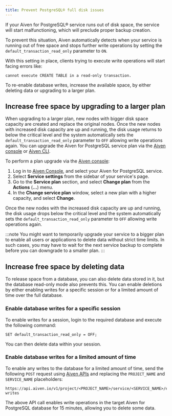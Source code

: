 ```yaml
---
title: Prevent PostgreSQL® full disk issues
---
```


If your Aiven for PostgreSQL® service runs out of disk space, the service will start malfunctioning, which will preclude proper backup creation.

To prevent this situation, Aiven automatically detects when your service
is running out of free space and stops further write operations by
setting the `default_transaction_read_only` parameter to `ON`.

With this setting in place, clients trying to execute write operations
will start facing errors like:

```
cannot execute CREATE TABLE in a read-only transaction.
```

To re-enable database writes, increase the available space,
by either deleting data or upgrading to a larger plan.

## Increase free space by upgrading to a larger plan

When upgrading to a larger plan, new nodes with bigger disk space
capacity are created and replace the original nodes. Once the new nodes
with increased disk capacity are up and running, the disk usage returns
to below the critical level and the system automatically sets the
`default_transaction_read_only` parameter to `OFF` allowing write
operations again. You can upgrade the Aiven for PostgreSQL service plan
via the [Aiven console](https://console.aiven.io/) or
[Aiven CLI](/docs/tools/cli).

To perform a plan upgrade via the [Aiven
console](https://console.aiven.io/):

1.  Log in to [Aiven Console](https://console.aiven.io/), and select
    your Aiven for PostgreSQL service.
1.  Select **Service settings** from the sidebar of your service's
    page.
1.  Go to the **Service plan** section, and select **Change plan**
    from the **Actions** (**...**) menu.
1.  In the **Change service plan** window, select a new plan with a
    higher capacity, and select **Change**.

Once the new nodes with the increased disk capacity are up and running,
the disk usage drops below the critical level and the system
automatically sets the `default_transaction_read_only` parameter to
`OFF` allowing write operations again.

:::note
You might want to temporarily upgrade your service to a bigger plan to
enable all users or applications to delete data without strict time
limits. In such cases, you may have to wait for the next service backup
to complete before you can downgrade to a smaller plan.
:::

## Increase free space by deleting data

To release space from a database, you can also delete data stored in it,
but the database read-only mode also prevents this. You can enable
deletions by either enabling writes for a specific session or for a
limited amount of time over the full database.

### Enable database writes for a specific session

To enable writes for a session, login to the required
database and execute the following command:

```
SET default_transaction_read_only = OFF;
```

You can then delete data within your session.

### Enable database writes for a limited amount of time

To enable any writes to the database for a limited amount of
time, send the following `POST` request using
[Aiven APIs](/docs/tools/api) and
replacing the `PROJECT_NAME` and `SERVICE_NAME` placeholders:

```
https://api.aiven.io/v1/project/<PROJECT_NAME>/service/<SERVICE_NAME>/enable-writes
```

The above API call enables write operations in the target Aiven for
PostgreSQL database for 15 minutes, allowing you to delete some data.
